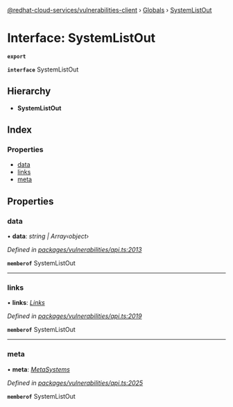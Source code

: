 [@redhat-cloud-services/vulnerabilities-client](../README.md) › [Globals](../globals.md) › [SystemListOut](systemlistout.md)

# Interface: SystemListOut

**`export`** 

**`interface`** SystemListOut

## Hierarchy

* **SystemListOut**

## Index

### Properties

* [data](systemlistout.md#data)
* [links](systemlistout.md#links)
* [meta](systemlistout.md#meta)

## Properties

###  data

• **data**: *string | Array‹object›*

*Defined in [packages/vulnerabilities/api.ts:2013](https://github.com/RedHatInsights/javascript-clients/blob/master/packages/vulnerabilities/api.ts#L2013)*

**`memberof`** SystemListOut

___

###  links

• **links**: *[Links](links.md)*

*Defined in [packages/vulnerabilities/api.ts:2019](https://github.com/RedHatInsights/javascript-clients/blob/master/packages/vulnerabilities/api.ts#L2019)*

**`memberof`** SystemListOut

___

###  meta

• **meta**: *[MetaSystems](metasystems.md)*

*Defined in [packages/vulnerabilities/api.ts:2025](https://github.com/RedHatInsights/javascript-clients/blob/master/packages/vulnerabilities/api.ts#L2025)*

**`memberof`** SystemListOut
